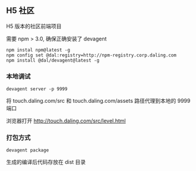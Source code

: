 ## H5 社区

H5 版本的社区前端项目

需要 npm > 3.0, 确保正确安装了 devagent

```
npm instal npm@latest -g
npm config set @dal:registry=http://npm-registry.corp.daling.com
npm install @dal/devagent@latest -g
```

### 本地调试

```
devagent server -p 9999
```
将 touch.daling.com/src 和 touch.daling.com/assets 路径代理到本地的 9999 端口

浏览器打开 http://touch.daling.com/src/level.html

### 打包方式

```
devagent package
```

生成的编译后代码存放在 dist 目录